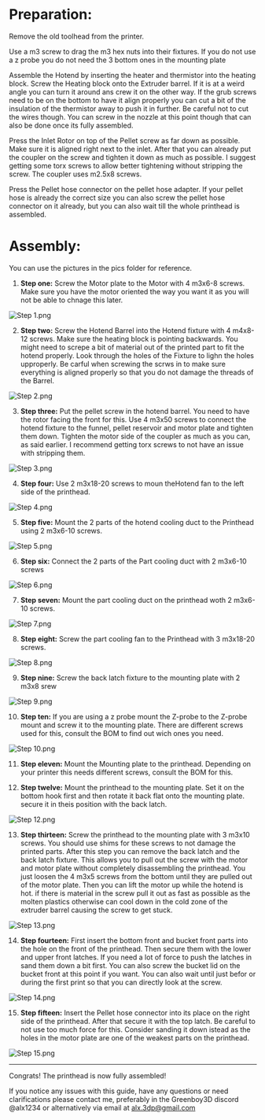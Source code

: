 # Preparation:

Remove the old toolhead from the printer.

Use a m3 screw to drag the m3 hex nuts into their fixtures.
If you do not use a z probe you do not need the 3 bottom ones in the mounting plate

Assemble the Hotend by inserting the heater and thermistor into the heating block.
Screw the Heating block onto the Extruder barrel. If it is at a weird angle you can turn it around ans crew it on the other way. If the grub screws need to be on the bottom to have it align properly you can cut a bit of the insulation of the thermistor away to push it in further. Be careful not to cut the wires though.
You can screw in the nozzle at this point though that can also be done once its fully assembled.

Press the Inlet Rotor on top of the Pellet screw as far down as possible.
Make sure it is aligned right next to the inlet.
After that you can already put the coupler on the screw and tighten it down as much as possible.
I suggest getting some torx screws to allow better tightening without stripping the screw.
The coupler uses m2.5x8 screws.

Press the Pellet hose connector on the pellet hose adapter.
If your pellet hose is already the correct size you can also screw the pellet hose connector on it already, but you can also wait till the whole printhead is assembled.

# Assembly:

You can use the pictures in the pics folder for reference.

1. **Step one:** Screw the Motor plate to the Motor with 4 m3x6-8 screws.
Make sure you have the motor oriented the way you want it as you will not be able to chnage this later.

![Step 1.png](https://github.com/Alx3dp/Greenboy_Extruder_Printhead_V3/blob/main/assembly%20instructions/pics/Step%201.png)





2. **Step two:** Screw the Hotend Barrel into the Hotend fixture with 4 m4x8-12 screws.
Make sure the heating block is pointing backwards.
You might need to screpe a bit of material out of the printed part to fit the hotend properly.
Look through the holes of the Fixture to lighn the holes upproperly.
Be carful when screwing the scrws in to make sure everything is aligned properly so that you do not damage the threads of the Barrel.

![Step 2.png](https://github.com/Alx3dp/Greenboy_Extruder_Printhead_V3/blob/main/assembly%20instructions/pics/Step%202.png)





3. **Step three:** Put the pellet screw in the hotend barrel. You need to have the rotor facing the front for this.
Use 4 m3x50 screws to connect the hotend fixture to the funnel,
pellet reservoir and motor plate and tighten them down.
Tighten the motor side of the coupler as much as you can, as said earlier.
I recommend getting torx screws to not have an issue with stripping them.

![Step 3.png](https://github.com/Alx3dp/Greenboy_Extruder_Printhead_V3/blob/main/assembly%20instructions/pics/Step%203.png)





4. **Step four:** Use 2 m3x18-20 screws to moun theHotend fan to the left side of the printhead.

![Step 4.png](https://github.com/Alx3dp/Greenboy_Extruder_Printhead_V3/blob/main/assembly%20instructions/pics/Step%204.png)





5. **Step five:** Mount the 2 parts of the hotend cooling duct to the Printhead using 2 m3x6-10 screws.

![Step 5.png](https://github.com/Alx3dp/Greenboy_Extruder_Printhead_V3/blob/main/assembly%20instructions/pics/Step%205.png)





6. **Step six:** Connect the 2 parts of the Part cooling duct with 2 m3x6-10 screws

![Step 6.png](https://github.com/Alx3dp/Greenboy_Extruder_Printhead_V3/blob/main/assembly%20instructions/pics/Step%206.png)





7. **Step seven:** Mount the part cooling duct on the printhead woth 2 m3x6-10 screws.

![Step 7.png](https://github.com/Alx3dp/Greenboy_Extruder_Printhead_V3/blob/main/assembly%20instructions/pics/Step%207.png)





8. **Step eight:** Screw the part cooling fan to the Printhead with 3 m3x18-20 screws.

![Step 8.png](https://github.com/Alx3dp/Greenboy_Extruder_Printhead_V3/blob/main/assembly%20instructions/pics/Step%208.png)





9. **Step nine:** Screw the back latch fixture to the mounting plate with 2 m3x8 srew

![Step 9.png](https://github.com/Alx3dp/Greenboy_Extruder_Printhead_V3/blob/main/assembly%20instructions/pics/Step%209.png)





10. **Step ten:** If you are using a z probe mount the Z-probe to the Z-probe mount and screw it to the mounting plate.
There are different screws used for this, consult the BOM to find out wich ones you need.

![Step 10.png](https://github.com/Alx3dp/Greenboy_Extruder_Printhead_V3/blob/main/assembly%20instructions/pics/Step%2010%20.png)





11. **Step eleven:** Mount the Mounting plate to the printhead.
Depending on your printer this needs different screws, consult the BOM for this.

12. **Step twelve:** Mount the printhead to the mounting plate.
Set it on the bottom hook first and then rotate it back flat onto the mounting plate.
secure it in theis position with the back latch.

![Step 12.png](https://github.com/Alx3dp/Greenboy_Extruder_Printhead_V3/blob/main/assembly%20instructions/pics/Step%2012%20.png)





13. **Step thirteen:** Screw the printhead to the mounting plate with 3 m3x10 screws.
You should use shims for these screws to not damage the printed parts.
After this step you can remove the back latch and the back latch fixture.
This allows you to pull out the screw with the motor and motor plate
without completely disassembling the printhead.
You just loosen the 4 m3x5 screws from the bottom until they are pulled out of the motor plate.
Then you can lift the motor up while the hotend is hot.
if there is material in the screw pull it out as fast as possible as the molten plastics otherwise
can cool down in the cold zone of the extruder barrel causing the screw to get stuck.

![Step 13.png](https://github.com/Alx3dp/Greenboy_Extruder_Printhead_V3/blob/main/assembly%20instructions/pics/Step%2013%20.png)





14. **Step fourteen:** First insert the bottom front and bucket front parts into the hole on the front of the printhead.
Then secure them with the lower and upper front latches.
If you need a lot of force to push the latches in sand them down a bit first.
You can also screw the bucket lid on the bucket front at this point if you want.
You can also wait until just befor or during the first print so that you can directly look at the screw.

![Step 14.png](https://github.com/Alx3dp/Greenboy_Extruder_Printhead_V3/blob/main/assembly%20instructions/pics/Step%2014%20.png)





15. **Step fifteen:** Insert the Pellet hose connector into its place on the right side of the printhead.
After that secure it with the top latch.
Be careful to not use too much force for this.
Consider sanding it down istead as the holes in the motor plate are one of the weakest parts on the printhead.

![Step 15.png](https://github.com/Alx3dp/Greenboy_Extruder_Printhead_V3/blob/main/assembly%20instructions/pics/Step%2015%20.png)





---
Congrats! The printhead is now fully assembled!

If you notice any issues with this guide, have any questions or need clarifications
please contact me, preferably in the Greenboy3D discord @alx1234 or alternatively via email at alx.3dp@gmail.com
